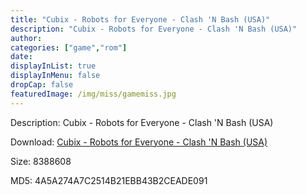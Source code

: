 ```yaml
---
title: "Cubix - Robots for Everyone - Clash 'N Bash (USA)"
description: "Cubix - Robots for Everyone - Clash 'N Bash (USA)"
author: 
categories: ["game","rom"]
date: 
displayInList: true
displayInMenu: false
dropCap: false
featuredImage: /img/miss/gamemiss.jpg
---
```


Description: Cubix - Robots for Everyone - Clash 'N Bash (USA)

Download: <a style="text-decoration:underline;" href="https://mega.nz/#!nLBSBApJ!BT1uO75yCvHxJGGJxHE-wzOs5S4WkxIafLPGx2R47GA" target = "_blank" rel = "nofollow" > Cubix - Robots for Everyone - Clash 'N Bash (USA)</a>

Size: 8388608

MD5: 4A5A274A7C2514B21EBB43B2CEADE091

